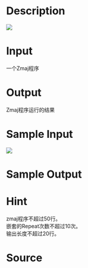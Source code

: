 
# Description

<div class="content"><img border="0" src="source/bzoj/1241/img/aHR0cHM6Ly9seWRzeS5jb20vSnVkZ2VPbmxpbmUvaW1hZ2VzLzEyNDFfMS5qcGc=.jpg"/></div>

# Input

<div class="content">一个Zmaj程序</div>

# Output

<div class="content">Zmaj程序运行的结果</div>

# Sample Input

<div class="content"><span class="sampledata"><img border="0" src="source/bzoj/1241/img/aHR0cHM6Ly9seWRzeS5jb20vSnVkZ2VPbmxpbmUvaW1hZ2VzLzEyNDFfMi5qcGc=.jpg"/></span></div>

# Sample Output

<div class="content"><span class="sampledata"></span></div>

# Hint

<div class="content"><p>zmaj程序不超过50行。<br/>
嵌套的Repeat次数不超过10次。<br/>
输出长度不超过20行。<br/>
</p></div>

# Source

<div class="content"><p><a href="problemset.php?search="></a></p></div>

